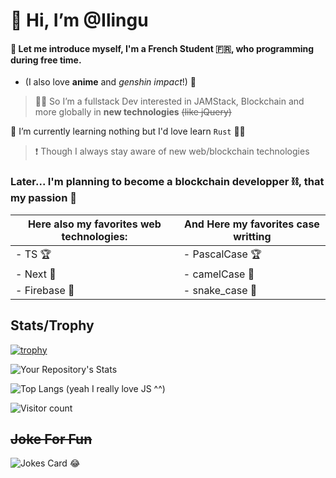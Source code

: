# 👋 Hi, I’m @Ilingu

#### 👀 Let me introduce myself, I'm a French Student 🇫🇷, who programming during free time.
  - (I also love **anime** and *genshin impact*!) 🤫
> 👨‍💻 So I’m a fullstack Dev interested in JAMStack, Blockchain and more globally in __new technologies__ <s>(like jQuery)</s>

🌱 I’m currently learning nothing but I'd love learn `Rust` 🤍😄
> ❗ Though I always stay aware of new web/blockchain technologies

### Later... I'm planning to become a blockchain developper ⛓, that my passion 💛

| Here also my favorites web technologies: | And Here my favorites case writting |
|------------------------------------------|-------------------------------------|
| - TS 🏆                                   | - PascalCase 🏆                      |
| - Next 🥈                                 | - camelCase 🥈                       |
| - Firebase 🥉                             | - snake_case 🥉                      |

## Stats/Trophy

[![trophy](https://github-profile-trophy.vercel.app/?username=Ilingu)](https://github.com/ryo-ma/github-profile-trophy)

![Your Repository's Stats](https://github-readme-stats.vercel.app/api?username=Ilingu&show_icons=true)

![Top Langs](https://github-readme-stats.vercel.app/api/top-langs/?username=Ilingu&show_icons=true)
(yeah I really love JS ^^)

![Visitor count](https://visitor-badge.laobi.icu/badge?page_id=Ilingu.Ilingu)

## <s>Joke For Fun</s>
![Jokes Card](https://readme-jokes.vercel.app/api) 😂
